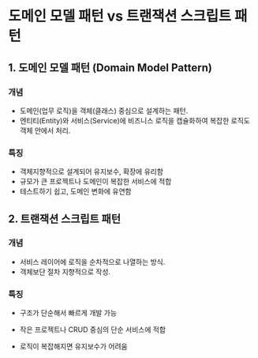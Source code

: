 # 도메인 모델 패턴 vs 트랜잭션 스크립트 패턴

## 1. 도메인 모델 패턴 (Domain Model Pattern)

### 개념
- 도메인(업무 로직)을 객체(클래스) 중심으로 설계하는 패턴.
- 엔티티(Entity)와 서비스(Service)에 비즈니스 로직을 캡슐화하여 복잡한 로직도 객체 안에서 처리.

### 특징
- 객체지향적으로 설계되어 유지보수, 확장에 유리함
- 규모가 큰 프로젝트나 도메인이 복잡한 서비스에 적합
- 테스트하기 쉽고, 도메인 변화에 유연함



## 2. 트랜잭션 스크립트 패턴

### 개념
- 서비스 레이어에 로직을 순차적으로 나열하는 방식.
- 객체보단 절차 지향적으로 작성.

### 특징
- 구조가 단순해서 빠르게 개발 가능

- 작은 프로젝트나 CRUD 중심의 단순 서비스에 적합

- 로직이 복잡해지면 유지보수가 어려움